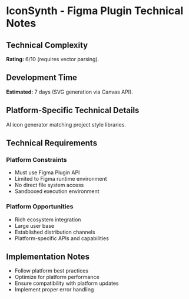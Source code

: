 # IconSynth - Figma Plugin Technical Notes

## Technical Complexity
**Rating:** 6/10 (requires vector parsing).

## Development Time
**Estimated:** 7 days (SVG generation via Canvas API).

## Platform-Specific Technical Details
AI icon generator matching project style libraries.

## Technical Requirements

### Platform Constraints
- Must use Figma Plugin API
- Limited to Figma runtime environment
- No direct file system access
- Sandboxed execution environment

### Platform Opportunities
- Rich ecosystem integration
- Large user base
- Established distribution channels
- Platform-specific APIs and capabilities

## Implementation Notes
- Follow platform best practices
- Optimize for platform performance
- Ensure compatibility with platform updates
- Implement proper error handling
